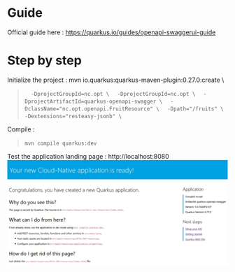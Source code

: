 # Guide

Official guide here : https://quarkus.io/guides/openapi-swaggerui-guide

# Step by step

Initialize the project :
    mvn io.quarkus:quarkus-maven-plugin:0.27.0:create \
>`  -DprojectGroupId=nc.opt \`
>`  -DprojectGroupId=nc.opt \`
>`  -DprojectArtifactId=quarkus-openapi-swagger \`
>`  -DclassName="nc.opt.openapi.FruitResource" \`
>`  -Dpath="/fruits" \`
>`  -Dextensions="resteasy-jsonb" \`


Compile :
> `mvn compile quarkus:dev`

Test the application landing page : http://localhost:8080
![quarkus-landing-page](images/quarkus-landing-page.jpg)